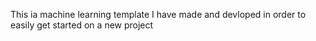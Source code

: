 This ia machine learning template I have made and devloped in order to easily get started on a new project

